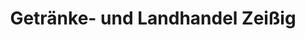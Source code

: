 ---
title: "Getränke- und Landhandel Zeißig"
url: /oederan/getraenke-und-landhandel-zeissig/
shop: Getränke
---